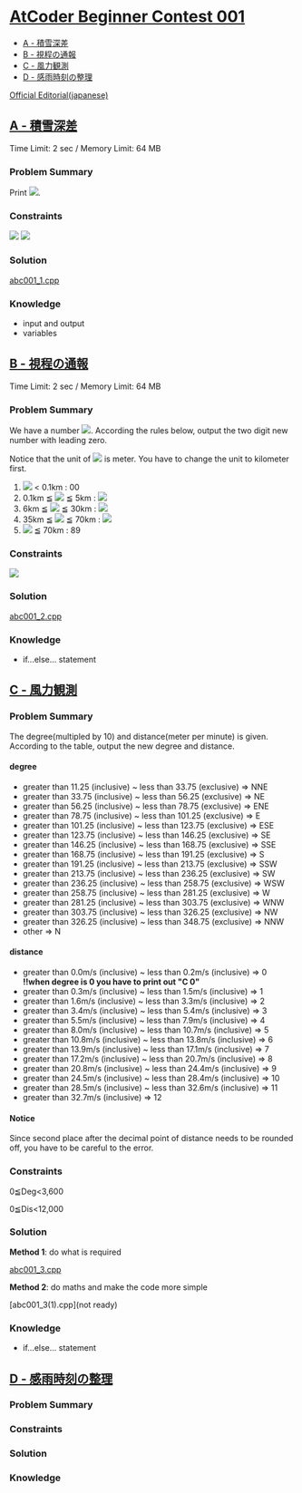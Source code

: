 # [AtCoder Beginner Contest 001](https://atcoder.jp/contests/abc001)

- [A - 積雪深差](https://github.com/xuelei7/mylibrary/blob/master/AtCoder/abc001.md#a---積雪深差)
- [B - 視程の通報](https://github.com/xuelei7/mylibrary/blob/master/AtCoder/abc001.md#b---視程の通報)
- [C - 風力観測](https://github.com/xuelei7/mylibrary/blob/master/AtCoder/abc001.md#c---風力観測)
- [D - 感雨時刻の整理](https://github.com/xuelei7/mylibrary/blob/master/AtCoder/abc001.md#d---感雨時刻の整理)

[Official Editorial(japanese)](https://www.slideshare.net/chokudai/abc001)

## [A - 積雪深差](https://atcoder.jp/contests/abc001/tasks/abc001_1)
Time Limit: 2 sec / Memory Limit: 64 MB

### Problem Summary
Print <img src="https://latex.codecogs.com/gif.latex?H_1-H_2" />.

### Constraints
<img src="https://latex.codecogs.com/gif.latex?0\leqslant&space;H_1\leqslant2000" />
<img src="https://latex.codecogs.com/gif.latex?0\leqslant&space;H_2\leqslant2000" />



### Solution
[abc001_1.cpp](https://github.com/xuelei7/mylibrary/blob/master/AtCoder/abc001_1.cpp)

### Knowledge
- input and output
- variables



## [B - 視程の通報](https://atcoder.jp/contests/abc001/tasks/abc001_2)
Time Limit: 2 sec / Memory Limit: 64 MB

### Problem Summary
We have a number <img src="https://latex.codecogs.com/gif.latex?m" />. According the rules below, output the two digit new number with leading zero.

Notice that the unit of <img src="https://latex.codecogs.com/gif.latex?m" /> is meter. You have to change the unit to kilometer first.

1. <img src="https://latex.codecogs.com/gif.latex?m" /> < 0.1km : 00
2. 0.1km ≦ <img src="https://latex.codecogs.com/gif.latex?m" /> ≦ 5km : <img src="https://latex.codecogs.com/gif.latex?10&space;\times&space;m" />
3. 6km ≦ <img src="https://latex.codecogs.com/gif.latex?m" /> ≦ 30km : <img src="https://latex.codecogs.com/gif.latex?m&plus;50" />
4. 35km ≦ <img src="https://latex.codecogs.com/gif.latex?m" /> ≦ 70km : <img src="https://latex.codecogs.com/gif.latex?(m-30)\div5&plus;80" />
5. <img src="https://latex.codecogs.com/gif.latex?m" /> ≦ 70km : 89

### Constraints
<img src="https://latex.codecogs.com/gif.latex?0\leqslant&space;m\leqslant&space;100,000" />

### Solution
[abc001_2.cpp](https://github.com/xuelei7/mylibrary/blob/master/AtCoder/abc001_2.cpp)

### Knowledge
- if...else... statement

## [C - 風力観測](https://atcoder.jp/contests/abc001/tasks/abc001_3)

### Problem Summary
The degree(multipled by 10) and distance(meter per minute) is given. According to the table, output the new degree and distance.

#### degree
- greater than 11.25 (inclusive) ~ less than 33.75 (exclusive) ⇒ NNE
- greater than 33.75 (inclusive) ~ less than 56.25 (exclusive) ⇒ NE
- greater than 56.25 (inclusive) ~ less than 78.75 (exclusive) ⇒ ENE
- greater than 78.75 (inclusive) ~ less than 101.25 (exclusive) ⇒ E
- greater than 101.25 (inclusive) ~ less than 123.75 (exclusive) ⇒ ESE
- greater than 123.75 (inclusive) ~ less than 146.25 (exclusive) ⇒ SE
- greater than 146.25 (inclusive) ~ less than 168.75 (exclusive) ⇒ SSE
- greater than 168.75 (inclusive) ~ less than 191.25 (exclusive) ⇒ S
- greater than 191.25 (inclusive) ~ less than 213.75 (exclusive) ⇒ SSW
- greater than 213.75 (inclusive) ~ less than 236.25 (exclusive) ⇒ SW
- greater than 236.25 (inclusive) ~ less than 258.75 (exclusive) ⇒ WSW
- greater than 258.75 (inclusive) ~ less than 281.25 (exclusive) ⇒ W
- greater than 281.25 (inclusive) ~ less than 303.75 (exclusive) ⇒ WNW
- greater than 303.75 (inclusive) ~ less than 326.25 (exclusive) ⇒ NW
- greater than 326.25 (inclusive) ~ less than 348.75 (exclusive) ⇒ NNW
- other ⇒ N

#### distance
- greater than 0.0m/s (inclusive) ~ less than 0.2m/s (inclusive) ⇒ 0 **!!when degree is 0 you have to print out "C 0"**
- greater than 0.3m/s (inclusive) ~ less than 1.5m/s (inclusive) ⇒ 1
- greater than 1.6m/s (inclusive) ~ less than 3.3m/s (inclusive) ⇒ 2
- greater than 3.4m/s (inclusive) ~ less than 5.4m/s (inclusive) ⇒ 3
- greater than 5.5m/s (inclusive) ~ less than 7.9m/s (inclusive) ⇒ 4
- greater than 8.0m/s (inclusive) ~ less than 10.7m/s (inclusive) ⇒ 5
- greater than 10.8m/s (inclusive) ~ less than 13.8m/s (inclusive) ⇒ 6
- greater than 13.9m/s (inclusive) ~ less than 17.1m/s (inclusive) ⇒ 7
- greater than 17.2m/s (inclusive) ~ less than 20.7m/s (inclusive) ⇒ 8
- greater than 20.8m/s (inclusive) ~ less than 24.4m/s (inclusive) ⇒ 9
- greater than 24.5m/s (inclusive) ~ less than 28.4m/s (inclusive) ⇒ 10
- greater than 28.5m/s (inclusive) ~ less than 32.6m/s (inclusive) ⇒ 11
- greater than 32.7m/s (inclusive) ⇒ 12

#### Notice
Since second place after the decimal point of distance needs to be rounded off, you have to be careful to the error.

### Constraints
0≦Deg<3,600

0≦Dis<12,000

### Solution
**Method 1**: do what is required

[abc001_3.cpp](https://github.com/xuelei7/mylibrary/blob/master/AtCoder/abc001_3.cpp)

**Method 2**: do maths and make the code more simple

[abc001_3(1).cpp](not ready)

### Knowledge
- if...else... statement

## [D - 感雨時刻の整理](https://atcoder.jp/contests/abc001/tasks/abc001_4)

### Problem Summary

### Constraints

### Solution

### Knowledge
